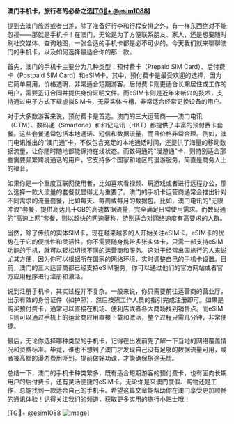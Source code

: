 **澳门手机卡，旅行者的必备之选[[TG💪+ @esim1088](https://t.me/s/esim1088)]**

提到去澳门旅游或者出差，除了准备好行李和行程安排之外，有一样东西绝对不能忽视——那就是手机卡！在澳门，无论是为了方便联系朋友、家人，还是想要随时刷社交媒体、查询地图，一张合适的手机卡都是必不可少的。今天我们就来聊聊澳门的手机卡，以及如何选择最适合你的那一款。

首先，澳门的手机卡主要分为几种类型：预付费卡（Prepaid SIM Card）、后付费卡（Postpaid SIM Card）和eSIM卡。其中，预付费卡是最受欢迎的选择，因为它简单易用，价格透明，非常适合短期游客。后付费卡则更适合长期居住或工作的用户，需要签订合同并提供身份证明文件。而eSIM卡则是近年来新兴的技术，支持通过电子方式下载虚拟SIM卡，无需实体卡槽，非常适合经常更换设备的用户。

对于大多数游客来说，预付费卡是首选。澳门的三大运营商——澳门电讯（CTM）、数码通（Smartone）和和记电讯（HKT）都提供了丰富的预付费卡套餐。这些套餐通常包括本地通话、短信和数据流量，而且价格非常合理。例如，澳门电讯推出的“澳门通”卡，不仅包含充足的本地通话时间，还提供了海量的移动数据流量，让你随时随地都能保持在线状态。而数码通的“漫游通”卡，则特别适合那些需要频繁跨境通话的用户，它支持多个国家和地区的漫游服务，简直是商务人士的福音。

如果你是一个重度互联网使用者，比如喜欢看视频、玩游戏或者进行远程办公，那么选择一款大流量的套餐就显得尤为重要了。澳门的手机卡运营商通常会推出针对不同需求的流量套餐，比如每天、每周或每月的数据包。比如，澳门电讯的“无限冲浪”套餐，提供高达几十GB的高速数据流量，完全满足日常使用需求。而数码通的“高速上网”套餐，则以超快的网速著称，特别适合对网络速度有高要求的人群。

当然，除了传统的实体SIM卡，现在越来越多的人开始关注eSIM卡。eSIM卡的优势在于它的便携性和灵活性。你不需要随身携带多张实体卡，只需一部支持eSIM功能的手机，就可以轻松切换不同的运营商和服务。这对于经常出国旅行的人来说尤其方便，因为你可以根据所在国家的网络环境，实时调整自己的手机卡设置。目前，澳门的三大运营商都已经支持eSIM服务，你可以通过他们的官方网站或者官方应用程序进行注册和激活。

说到注册手机卡，其实过程并不复杂。一般来说，你只需要前往运营商的营业厅，出示有效的身份证件（如护照），然后按照工作人员的指引完成注册即可。如果是购买预付费卡，通常可以直接在机场、便利店或者各大商场找到销售点。而eSIM卡则可以通过手机上的运营商应用直接下载和激活，整个过程只需几分钟，非常便捷。

最后，无论你选择哪种类型的手机卡，记得在出发前先了解一下当地的网络覆盖情况和资费标准。毕竟，谁也不想到了澳门才发现自己没有足够的数据流量可用，或者被高额的漫游费用吓到。提前做好功课，才能确保旅途无忧。

总结一下，澳门的手机卡种类繁多，既有适合短期游客的预付费卡，也有面向长期用户的后付费卡，还有灵活便捷的eSIM卡。无论你是来澳门度假、购物还是工作，总能找到一款适合自己的手机卡。希望这篇文章能帮助你在澳门享受更加顺畅的通讯体验！记得关注我们的频道，获取更多实用的旅行小贴士哦！

[[TG💪+ @esim1088](https://t.me/s/esim1088) ![Image](https://i.postimg.cc/4NQfJmqS/Snipaste-2025-05-13-00-14-12.png)]